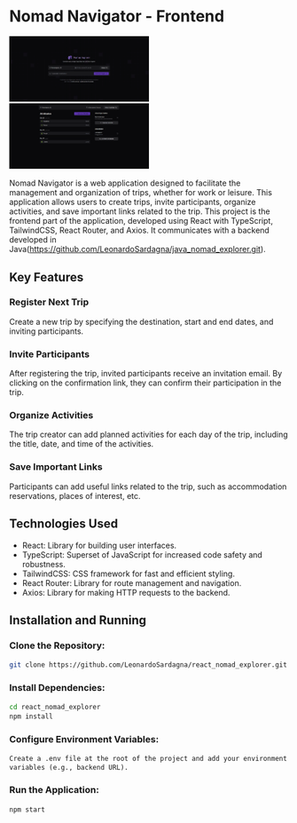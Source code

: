 # Nomad Navigator - Frontend

<img src="public/foto-projeto-3.png" alt="Captura de tela página principal" width="50%">
<img src="public/foto-projeto-2.png" alt="Captura de tela detalhes da viagem" width="50%">

Nomad Navigator is a web application designed to facilitate the management and organization of trips, whether for work or leisure. This application allows users to create trips, invite participants, organize activities, and save important links related to the trip. This project is the frontend part of the application, developed using React with TypeScript, TailwindCSS, React Router, and Axios. It communicates with a backend developed in Java(https://github.com/LeonardoSardagna/java_nomad_explorer.git).

## Key Features

### Register Next Trip

Create a new trip by specifying the destination, start and end dates, and inviting participants.
        
### Invite Participants

After registering the trip, invited participants receive an invitation email. By clicking on the confirmation link, they can confirm their participation in the trip.
    
### Organize Activities
    
The trip creator can add planned activities for each day of the trip, including the title, date, and time of the activities.
    
### Save Important Links
    
Participants can add useful links related to the trip, such as accommodation reservations, places of interest, etc.

## Technologies Used

- React: Library for building user interfaces.
- TypeScript: Superset of JavaScript for increased code safety and robustness.
- TailwindCSS: CSS framework for fast and efficient styling.
- React Router: Library for route management and navigation.
- Axios: Library for making HTTP requests to the backend.

## Installation and Running

### Clone the Repository:

```bash
git clone https://github.com/LeonardoSardagna/react_nomad_explorer.git
```

### Install Dependencies:

```bash
cd react_nomad_explorer
npm install
```

### Configure Environment Variables:

    Create a .env file at the root of the project and add your environment variables (e.g., backend URL).

### Run the Application:

```bash
npm start
```
